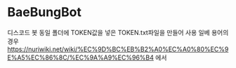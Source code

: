 # BaeBungBot
디스코드 봇
동일 폴더에 TOKEN값을 넣은 TOKEN.txt파일을 만들어 사용
일베 용어의 경우 https://nuriwiki.net/wiki/%EC%9D%BC%EB%B2%A0%EC%A0%80%EC%9E%A5%EC%86%8C/%EC%9A%A9%EC%96%B4 에서 
